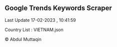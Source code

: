 

## Google Trends Keywords Scraper 
 
Last Update 17-02-2023 , 10:41:59

Country List :
VIETNAM.json



© Abdul Muttaqin 

